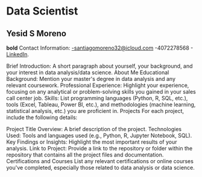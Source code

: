 # Data Scientist

## Yesid S Moreno
**bold** Contact Information: 
-santiagomoreno32@icloud.com 
-4072278568
-[LinkedIn](https://www.linkedin.com/in/yesid-moreno-883bb3181/).

Brief Introduction: A short paragraph about yourself, your background, and your interest in data analysis/data science.
About Me
Educational Background: Mention your master's degree in data analysis and any relevant coursework.
Professional Experience: Highlight your experience, focusing on any analytical or problem-solving skills you gained in your sales call center job.
Skills: List programming languages (Python, R, SQL, etc.), tools (Excel, Tableau, Power BI, etc.), and methodologies (machine learning, statistical analysis, etc.) you are proficient in.
Projects
For each project, include the following details:

Project Title
Overview: A brief description of the project.
Technologies Used: Tools and languages used (e.g., Python, R, Jupyter Notebook, SQL).
Key Findings or Insights: Highlight the most important results of your analysis.
Link to Project: Provide a link to the repository or folder within the repository that contains all the project files and documentation.
Certifications and Courses
List any relevant certifications or online courses you've completed, especially those related to data analysis or data science.
